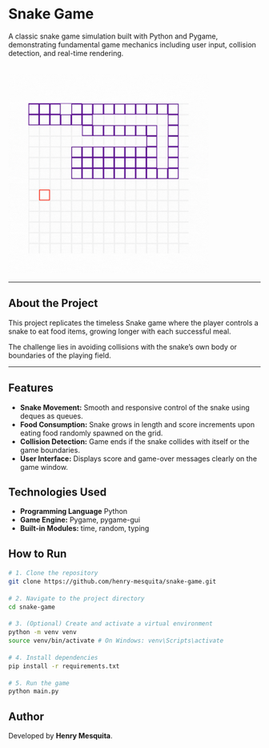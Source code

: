 # Snake Game

A classic snake game simulation built with Python and Pygame, demonstrating fundamental game mechanics including user input, collision detection, and real-time rendering.

<br>

<img src="viz/video.gif" alt="GIF of Snake Game Simulation" width="400"/>

---

## About the Project

This project replicates the timeless Snake game where the player controls a snake to eat food items, growing longer with each successful meal.

The challenge lies in avoiding collisions with the snake’s own body or boundaries of the playing field.

---

## Features

- **Snake Movement:** Smooth and responsive control of the snake using deques as queues.
- **Food Consumption:** Snake grows in length and score increments upon eating food randomly spawned on the grid.
- **Collision Detection:** Game ends if the snake collides with itself or the game boundaries.
- **User Interface:** Displays score and game-over messages clearly on the game window.

## Technologies Used
- **Programming Language** Python
- **Game Engine:** Pygame, pygame-gui
- **Built-in Modules:** time, random, typing

## How to Run
```bash
# 1. Clone the repository
git clone https://github.com/henry-mesquita/snake-game.git

# 2. Navigate to the project directory
cd snake-game

# 3. (Optional) Create and activate a virtual environment
python -m venv venv
source venv/bin/activate # On Windows: venv\Scripts\activate

# 4. Install dependencies
pip install -r requirements.txt

# 5. Run the game
python main.py
```

## Author

Developed by **Henry Mesquita**.
